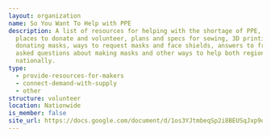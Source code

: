 ```yaml
---
layout: organization
name: So You Want To Help with PPE
description: A list of resources for helping with the shortage of PPE, including
  places to donate and volunteer, plans and specs for sewing, 3D printing and
  donating masks, ways to request masks and face shields, answers to frequently
  asked questions about making masks and other ways to help both regionally and
  nationally.
type:
  - provide-resources-for-makers
  - connect-demand-with-supply
  - other
structure: volunteer
location: Nationwide
is_member: false
site_url: https://docs.google.com/document/d/1os3YJtmbeqSp2i8BEUSqJxp9oBTIy0CIC2mLMNV26oc/edit
---
```

